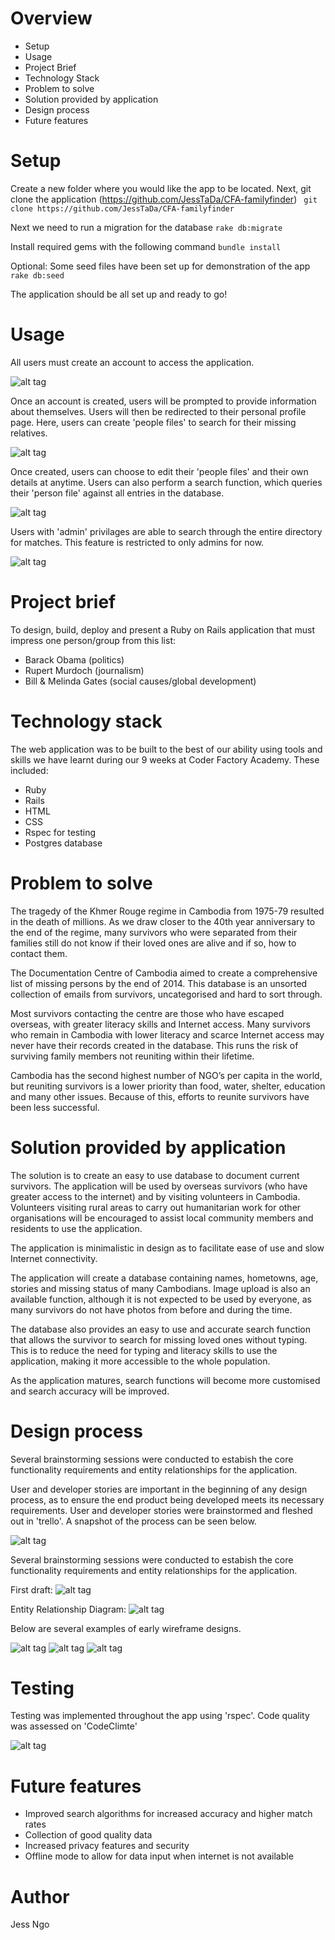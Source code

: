 # Overview
- Setup
- Usage
- Project Brief
- Technology Stack
- Problem to solve
- Solution provided by application
- Design process
- Future features


# Setup
Create a new folder where you would like the app to be located.
Next, git clone the application (https://github.com/JessTaDa/CFA-familyfinder)
``` git clone https://github.com/JessTaDa/CFA-familyfinder```

Next we need to run a migration for the database
```rake db:migrate```

Install required gems with the following command
```bundle install```

Optional: Some seed files have been set up for demonstration of the app
```rake db:seed```

The application should be all set up and ready to go!

# Usage
All users must create an account to access the application.

![alt tag](http://i.imgur.com/iXkRCfY.png)

Once an account is created, users will be prompted to provide information about themselves. Users will then be redirected to their personal profile page. Here, users can create 'people files' to search for their missing relatives.

![alt tag](http://i.imgur.com/yjmFpf3.png)



Once created, users can choose to edit their 'people files' and their own details at anytime. Users can also perform a search function, which queries their 'person file' against all entries in the database.

![alt tag](http://i.imgur.com/DMpzyPU.png)


Users with 'admin' privilages are able to search through the entire directory for matches. This feature is restricted to only admins for now.

![alt tag](http://i.imgur.com/MRJ4f4R.png)

# Project brief
To design, build, deploy and present a Ruby on Rails application that must impress one person/group from this list:
- Barack Obama (politics)
- Rupert Murdoch (journalism)
- Bill & Melinda Gates (social causes/global development)

# Technology stack
The web application was to be built to the best of our ability using tools and skills we have learnt during our 9 weeks at Coder Factory Academy. These included:
- Ruby
- Rails
- HTML
- CSS
- Rspec for testing
- Postgres database

# Problem to solve
The tragedy of the Khmer Rouge regime in Cambodia from 1975-79 resulted in the death of millions. As we draw closer to the 40th year anniversary to the end of the regime, many survivors who were separated from their families still do not know if their loved ones are alive and if so, how to contact them.  

The Documentation Centre of Cambodia aimed to create a comprehensive list of missing persons by the end of 2014. This database is an unsorted collection of emails from survivors, uncategorised and hard to sort through.

Most survivors contacting the centre are those who have escaped overseas, with greater literacy skills and Internet access. Many survivors who remain in Cambodia with lower literacy and scarce Internet access may never have their records created in the database. This runs the risk of surviving family members not reuniting within their lifetime.

Cambodia has the second highest number of NGO’s per capita in the world, but reuniting survivors is a lower priority than food, water, shelter, education and many other issues. Because of this, efforts to reunite survivors have been less successful.

# Solution provided by application
The solution is to create an easy to use database to document current survivors. The application will be used by overseas survivors (who have greater access to the internet) and by visiting volunteers in Cambodia. Volunteers visiting rural areas to carry out humanitarian work for other organisations will be encouraged to assist local community members and residents to use the application.

The application is minimalistic in design as to facilitate ease of use and slow Internet connectivity.

The application will create a database containing names, hometowns, age, stories and missing status of many Cambodians. Image upload is also an available function, although it is not expected to be used by everyone, as many survivors do not have photos from before and during the time.

The database also provides an easy to use and accurate search function that allows the survivor to search for missing loved ones without typing. This is to reduce the need for typing and literacy skills to use the application, making it more accessible to the whole population.

As the application matures, search functions will become more customised and search accuracy will be improved.


# Design process
Several brainstorming sessions were conducted to estabish the core functionality requirements and entity relationships for the application.

User and developer stories are important in the beginning of any design process, as to ensure the end product being developed meets its necessary requirements. User and developer stories were brainstormed and fleshed out in 'trello'. A snapshot of the process can be seen below.

![alt tag](http://i.imgur.com/hD116ln.png)

Several brainstorming sessions were conducted to estabish the core functionality requirements and entity relationships for the application.

First draft:
![alt tag](http://i.imgur.com/PTFfUgg.jpg)

Entity Relationship Diagram:
![alt tag](http://i.imgur.com/tmsB1dW.png)

Below are several examples of early wireframe designs.

![alt tag](http://i.imgur.com/5GSYmpM.png)
![alt tag](http://i.imgur.com/IKogkVs.png)
![alt tag](http://i.imgur.com/SXJP89c.png)

# Testing
Testing was implemented throughout the app using 'rspec'. Code quality was assessed on 'CodeClimte'

![alt tag](http://i.imgur.com/EMXEt7y.png)

# Future features
- Improved search algorithms for increased accuracy and higher match rates
- Collection of good quality data
- Increased privacy features and security
- Offline mode to allow for data input when internet is not available




# Author
Jess Ngo
